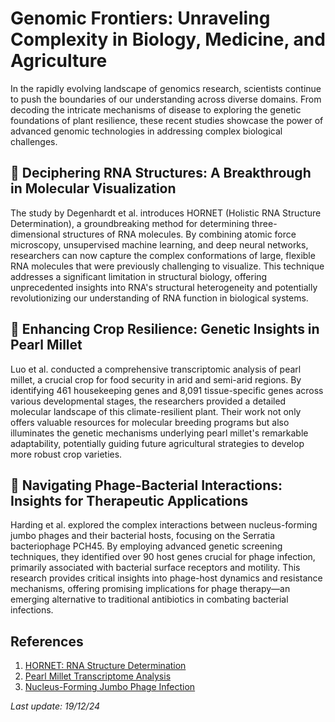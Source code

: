 # Genomic Frontiers: Unraveling Complexity in Biology, Medicine, and Agriculture

In the rapidly evolving landscape of genomics research, scientists continue to push the boundaries of our understanding across diverse domains. From decoding the intricate mechanisms of disease to exploring the genetic foundations of plant resilience, these recent studies showcase the power of advanced genomic technologies in addressing complex biological challenges.

## 🧬 Deciphering RNA Structures: A Breakthrough in Molecular Visualization

The study by Degenhardt et al. introduces HORNET (Holistic RNA Structure Determination), a groundbreaking method for determining three-dimensional structures of RNA molecules. By combining atomic force microscopy, unsupervised machine learning, and deep neural networks, researchers can now capture the complex conformations of large, flexible RNA molecules that were previously challenging to visualize. This technique addresses a significant limitation in structural biology, offering unprecedented insights into RNA's structural heterogeneity and potentially revolutionizing our understanding of RNA function in biological systems.

## 🌱 Enhancing Crop Resilience: Genetic Insights in Pearl Millet

Luo et al. conducted a comprehensive transcriptomic analysis of pearl millet, a crucial crop for food security in arid and semi-arid regions. By identifying 461 housekeeping genes and 8,091 tissue-specific genes across various developmental stages, the researchers provided a detailed molecular landscape of this climate-resilient plant. Their work not only offers valuable resources for molecular breeding programs but also illuminates the genetic mechanisms underlying pearl millet's remarkable adaptability, potentially guiding future agricultural strategies to develop more robust crop varieties.

## 🦠 Navigating Phage-Bacterial Interactions: Insights for Therapeutic Applications

Harding et al. explored the complex interactions between nucleus-forming jumbo phages and their bacterial hosts, focusing on the Serratia bacteriophage PCH45. By employing advanced genetic screening techniques, they identified over 90 host genes crucial for phage infection, primarily associated with bacterial surface receptors and motility. This research provides critical insights into phage-host dynamics and resistance mechanisms, offering promising implications for phage therapy—an emerging alternative to traditional antibiotics in combating bacterial infections.

## References
1. [HORNET: RNA Structure Determination](https://pubmed.ncbi.nlm.nih.gov/39695231/)
2. [Pearl Millet Transcriptome Analysis](https://pubmed.ncbi.nlm.nih.gov/39695372/)
3. [Nucleus-Forming Jumbo Phage Infection](https://pubmed.ncbi.nlm.nih.gov/39694477/)

*Last update: 19/12/24*
